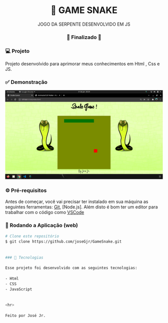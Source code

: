

<h1 align="center">
    🚀 GAME SNAKE
</h1>

<p align="center">JOGO DA SERPENTE DESENVOLVIDO EM JS</p>


<h3 align="center"> 
🚧 Finalizado  🚧
</h3>


### 💻 Projeto
Projeto desenvolvido para aprimorar meus conhecimentos em Html , Css e JS.

### ✅ Demonstração
<img src=".//img/Captura de tela de 2022-01-31 20-24-14.png"> 

### ⚙ Pré-requisitos

Antes de começar, você vai precisar ter instalado em sua máquina as seguintes ferramentas:
[Git](https://git-scm.com), [Node.js].
Além disto é bom ter um editor para trabalhar com o código como [VSCode](https://code.visualstudio.com/)

### 📗 Rodando a Aplicação (web)

```bash
# Clone este repositório
$ git clone https://github.com/joseGjr/GameSnake.git


### 🚀 Tecnologias

Esse projeto foi desenvolvido com as seguintes tecnologias:

- Html
- CSS
- JavaScript


<hr>

Feito por José Jr.
